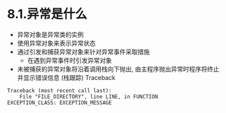 # 8.1.异常是什么

- 异常对象是异常类的实例
- 使用异常对象来表示异常状态
- 通过引发和捕获异常对象来针对异常事件采取措施
    - 在遇到异常事件时引发异常对象
- 未被捕获的异常对象将沿着调用栈向下抛出, 由主程序抛出异常时程序将终止并显示错误信息 (栈跟踪) Traceback

```python3
Traceback (most recent call last):
    File "FILE_DIRECTORY", line LINE, in FUNCTION
EXCEPTION_CLASS: EXCEPTION_MESSAGE
```
